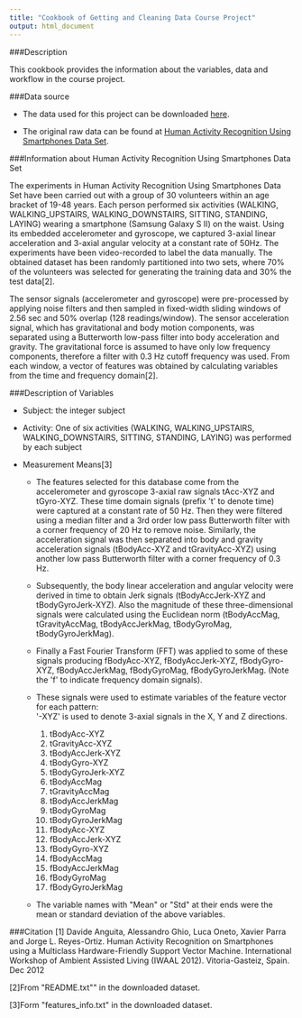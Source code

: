 ```yaml
---
title: "Cookbook of Getting and Cleaning Data Course Project"
output: html_document
---
```

###Description

This cookbook provides the information about the variables, data and workflow in the course project.

###Data source

* The data used for this project can be downloaded [here](https://d396qusza40orc.cloudfront.net/getdata%2Fprojectfiles%2FUCI%20HAR%20Dataset.zip).

* The original raw data can be found at [Human Activity Recognition Using Smartphones Data Set](http://archive.ics.uci.edu/ml/datasets/Human+Activity+Recognition+Using+Smartphones).


###Information about Human Activity Recognition Using Smartphones Data Set 

The experiments in Human Activity Recognition Using Smartphones Data Set have been carried out with a group of 30 volunteers within an age bracket of 19-48 years. Each person performed six activities (WALKING, WALKING_UPSTAIRS, WALKING_DOWNSTAIRS, SITTING, STANDING, LAYING) wearing a smartphone (Samsung Galaxy S II) on the waist. Using its embedded accelerometer and gyroscope, we captured 3-axial linear acceleration and 3-axial angular velocity at a constant rate of 50Hz. The experiments have been video-recorded to label the data manually. The obtained dataset has been randomly partitioned into two sets, where 70% of the volunteers was selected for generating the training data and 30% the test data[2]. 

The sensor signals (accelerometer and gyroscope) were pre-processed by applying noise filters and then sampled in fixed-width sliding windows of 2.56 sec and 50% overlap (128 readings/window). The sensor acceleration signal, which has gravitational and body motion components, was separated using a Butterworth low-pass filter into body acceleration and gravity. The gravitational force is assumed to have only low frequency components, therefore a filter with 0.3 Hz cutoff frequency was used. From each window, a vector of features was obtained by calculating variables from the time and frequency domain[2].

###Description of Variables
* Subject: the integer subject 

* Activity: One of six activities (WALKING, WALKING_UPSTAIRS, WALKING_DOWNSTAIRS, SITTING, STANDING, LAYING) was performed by each subject

* Measurement Means[3]

    - The features selected for this database come from the accelerometer and gyroscope 3-axial raw signals tAcc-XYZ and tGyro-XYZ. These time domain signals (prefix 't' to denote time) were captured at a constant rate of 50 Hz. Then they were filtered using a median filter and a 3rd order low pass Butterworth filter with a corner frequency of 20 Hz to remove noise. Similarly, the acceleration signal was then separated into body and gravity acceleration signals (tBodyAcc-XYZ and tGravityAcc-XYZ) using another low pass Butterworth filter with a corner frequency of 0.3 Hz. 

    - Subsequently, the body linear acceleration and angular velocity were derived in time to obtain Jerk signals (tBodyAccJerk-XYZ and tBodyGyroJerk-XYZ). Also the magnitude of these three-dimensional signals were calculated using the Euclidean norm (tBodyAccMag, tGravityAccMag, tBodyAccJerkMag, tBodyGyroMag, tBodyGyroJerkMag). 

    - Finally a Fast Fourier Transform (FFT) was applied to some of these signals producing fBodyAcc-XYZ, fBodyAccJerk-XYZ, fBodyGyro-XYZ, fBodyAccJerkMag, fBodyGyroMag, fBodyGyroJerkMag. (Note the 'f' to indicate frequency domain signals). 

    - These signals were used to estimate variables of the feature vector for each pattern:  
'-XYZ' is used to denote 3-axial signals in the X, Y and Z directions.

        1. tBodyAcc-XYZ  
        2. tGravityAcc-XYZ
        3. tBodyAccJerk-XYZ
        4. tBodyGyro-XYZ
        5. tBodyGyroJerk-XYZ
        6. tBodyAccMag
        7. tGravityAccMag
        8. tBodyAccJerkMag
        9. tBodyGyroMag
        10. tBodyGyroJerkMag
        11. fBodyAcc-XYZ
        12. fBodyAccJerk-XYZ
        13. fBodyGyro-XYZ
        14. fBodyAccMag
        15. fBodyAccJerkMag
        16. fBodyGyroMag
        17. fBodyGyroJerkMag
        
    - The variable names with "Mean" or "Std" at their ends were the mean or standard deviation of the above variables.
       

###Citation
[1] Davide Anguita, Alessandro Ghio, Luca Oneto, Xavier Parra and Jorge L. Reyes-Ortiz. Human Activity Recognition on Smartphones using a Multiclass Hardware-Friendly Support Vector Machine. International Workshop of Ambient Assisted Living (IWAAL 2012). Vitoria-Gasteiz, Spain. Dec 2012

[2]From "README.txt"" in the downloaded dataset.

[3]Form "features_info.txt" in the downloaded dataset.


